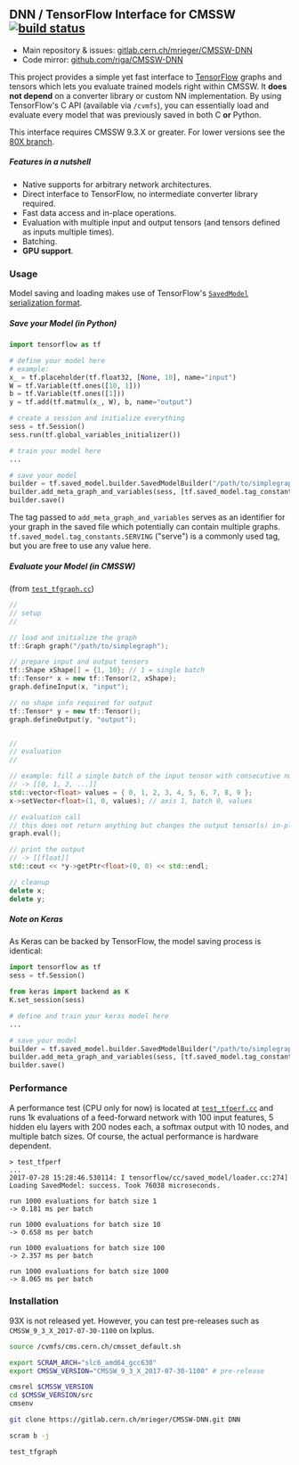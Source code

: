 ## DNN / TensorFlow Interface for CMSSW&nbsp;&nbsp;&nbsp;&nbsp;[![build status](https://gitlab.cern.ch/mrieger/CMSSW-DNN/badges/master/build.svg)](https://gitlab.cern.ch/mrieger/CMSSW-DNN/pipelines)

- Main repository & issues: [gitlab.cern.ch/mrieger/CMSSW-DNN](https://gitlab.cern.ch/mrieger/CMSSW-DNN)
- Code mirror: [github.com/riga/CMSSW-DNN](https://github.com/riga/CMSSW-DNN)

This project provides a simple yet fast interface to [TensorFlow](https://www.tensorflow.org) graphs and tensors which lets you evaluate trained models right within CMSSW. It **does not depend** on a converter library or custom NN implementation. By using TensorFlow's C API (available via `/cvmfs`), you can essentially load and evaluate every model that was previously saved in both C **or** Python.

This interface requires CMSSW 9.3.X or greater. For lower versions see the [80X branch](/../tree/80X).


##### Features in a nutshell

- Native supports for arbitrary network architectures.
- Direct interface to TensorFlow, no intermediate converter library required.
- Fast data access and in-place operations.
- Evaluation with multiple input and output tensors (and tensors defined as inputs multiple times).
- Batching.
- **GPU support**.


### Usage

Model saving and loading makes use of TensorFlow's [``SavedModel`` serialization format](https://github.com/tensorflow/tensorflow/blob/master/tensorflow/python/saved_model/README.md).


##### Save your Model (in Python)

```python
import tensorflow as tf

# define your model here
# example:
x_ = tf.placeholder(tf.float32, [None, 10], name="input")
W = tf.Variable(tf.ones([10, 1]))
b = tf.Variable(tf.ones([1]))
y = tf.add(tf.matmul(x_, W), b, name="output")

# create a session and initialize everything
sess = tf.Session()
sess.run(tf.global_variables_initializer())

# train your model here
...

# save your model
builder = tf.saved_model.builder.SavedModelBuilder("/path/to/simplegraph")
builder.add_meta_graph_and_variables(sess, [tf.saved_model.tag_constants.SERVING])
builder.save()
```

The tag passed to `add_meta_graph_and_variables` serves as an identifier for your graph in the saved file which potentially can contain multiple graphs. `tf.saved_model.tag_constants.SERVING` ("serve") is a commonly used tag, but you are free to use any value here.


##### Evaluate your Model (in CMSSW)

(from [`test_tfgraph.cc`](./TensorFlow/bin/test_tfgraph.cc))

```cpp
//
// setup
//

// load and initialize the graph
tf::Graph graph("/path/to/simplegraph");

// prepare input and output tensors
tf::Shape xShape[] = {1, 10}; // 1 = single batch
tf::Tensor* x = new tf::Tensor(2, xShape);
graph.defineInput(x, "input");

// no shape info required for output
tf::Tensor* y = new tf::Tensor();
graph.defineOutput(y, "output");


//
// evaluation
//

// example: fill a single batch of the input tensor with consecutive numbers
// -> [[0, 1, 2, ...]]
std::vector<float> values = { 0, 1, 2, 3, 4, 5, 6, 7, 8, 9 };
x->setVector<float>(1, 0, values); // axis 1, batch 0, values

// evaluation call
// this does not return anything but changes the output tensor(s) in-place
graph.eval();

// print the output
// -> [[float]]
std::cout << *y->getPtr<float>(0, 0) << std::endl;

// cleanup
delete x;
delete y;
```


##### Note on Keras

As Keras can be backed by TensorFlow, the model saving process is identical:

```python
import tensorflow as tf
sess = tf.Session()

from keras import backend as K
K.set_session(sess)

# define and train your keras model here
...

# save your model
builder = tf.saved_model.builder.SavedModelBuilder("/path/to/simplegraph")
builder.add_meta_graph_and_variables(sess, [tf.saved_model.tag_constants.SERVING])
builder.save()
```


### Performance

A performance test (CPU only for now) is located at [`test_tfperf.cc`](./TensorFlow/bin/test_tfperf.cc) and runs 1k evaluations of a feed-forward network with 100 input features, 5 hidden elu layers with 200 nodes each, a softmax output with 10 nodes, and multiple batch sizes. Of course, the actual performance is hardware dependent.

```shell
> test_tfperf
...
2017-07-28 15:28:46.530114: I tensorflow/cc/saved_model/loader.cc:274] Loading SavedModel: success. Took 76038 microseconds.

run 1000 evaluations for batch size 1
-> 0.181 ms per batch

run 1000 evaluations for batch size 10
-> 0.658 ms per batch

run 1000 evaluations for batch size 100
-> 2.357 ms per batch

run 1000 evaluations for batch size 1000
-> 8.065 ms per batch
```


### Installation

93X is not released yet. However, you can test pre-releases such as `CMSSW_9_3_X_2017-07-30-1100` on lxplus.

```bash
source /cvmfs/cms.cern.ch/cmsset_default.sh

export SCRAM_ARCH="slc6_amd64_gcc630"
export CMSSW_VERSION="CMSSW_9_3_X_2017-07-30-1100" # pre-release

cmsrel $CMSSW_VERSION
cd $CMSSW_VERSION/src
cmsenv

git clone https://gitlab.cern.ch/mrieger/CMSSW-DNN.git DNN

scram b -j

test_tfgraph
```
